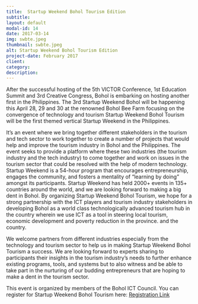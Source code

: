 ```yaml
---
title:  Startup Weekend Bohol Tourism Edition
subtitle: 
layout: default
modal-id: 14
date: 2017-03-14
img: swbte.jpeg
thumbnail: swbte.jpeg
alt: Startup Weekend Bohol Tourism Edition
project-date: February 2017
client: 
category:
description:
---
```

After the successful hosting of the 5th VICTOR Conference, 1st Education Summit and 3rd
Creative Congress, Bohol is embarking on hosting another first in the Philippines.
The 3rd Startup Weekend Bohol will be happening this April 28, 29 and 30 at the
renowned Bohol Bee Farm focusing on the convergence of technology and tourism
Startup Weekend Bohol Tourism will be the first themed vertical Startup Weekend in the
Philippines.

It’s an event where we bring together different stakeholders in the tourism and tech sector
to work together to create a number of projects that would help and improve the tourism
industry in Bohol and the Philippines.
The event seeks to provide a platform where these two industries (the tourism industry and
the tech industry) to come together and work on issues in the tourism sector that could be
resolved with the help of modern technology.
Startup Weekend is a 54-hour program that encourages entrepreneurship, engages the
community, and fosters a mentality of “learning by doing” amongst its participants.
Startup Weekend has held 2000+ events in 135+ countries around the world, and we are
looking forward to making a big dent in Bohol.
By organizing Startup Weekend Bohol Tourism, we hope for a strong partnership with the
ICT players and tourism industry stakeholders in developing Bohol as a world class
technologically advanced tourism hub in the country wherein we use ICT as a tool in
steering local tourism, economic development and poverty reduction in the province. and
the country.

We welcome partners from different industries especially from the technology and tourism
sector to help us in making Startup Weekend Bohol Tourism a success.
We are looking forward to experts sharing to participants their insights in the tourism
industry’s needs to further enhance existing programs, tools, and systems​ but to also
witness and be able to take part in the nurturing of our budding entrepreneurs ​that are
hoping to make a dent in the tourism sector.

This event is organized by members of the Bohol ICT Council.
You can register for Startup Weekend Bohol Tourism here:
[Registration Link](https://www.eventbrite.com/e/startup-weekend-bohol-tourism-tickets-31317567688?aff=erelexpmlt)
